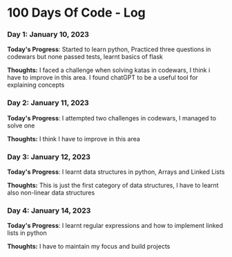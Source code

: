 # 100 Days Of Code - Log

### Day 1: January 10, 2023

**Today's Progress**: Started to learn python, Practiced three questions in codewars but none passed tests, learnt basics of flask

**Thoughts:** I faced a challenge when solving katas in codewars, I think i have to improve in this area. I found chatGPT to be a useful tool for explaining concepts

### Day 2: January 11, 2023

**Today's Progress**: I attempted two challenges in codewars, I managed to solve one

**Thoughts:** I think I have to improve in this area

### Day 3: January 12, 2023

**Today's Progress**: I learnt data structures in python, Arrays and Linked Lists

**Thoughts:** This is just the first category of data structures, I have to learnt also non-linear data structures

### Day 4: January 14, 2023
**Today's Progress**: I learnt regular expressions and how to implement linked lists in python

**Thoughts:** I have to maintain my focus and build projects
